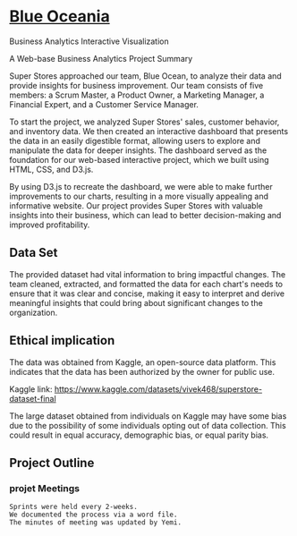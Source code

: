 <h1 class="logo me-auto"><a href="https://gejix.github.io/SuperStore_BA">Blue Oceania</a></h1>

Business Analytics Interactive Visualization

A Web-base Business Analytics Project Summary

Super Stores approached our team, Blue Ocean, to analyze their data and provide insights for business improvement. Our team consists of five members: a Scrum Master, a Product Owner, a Marketing Manager, a Financial Expert, and a Customer Service Manager.

To start the project, we analyzed Super Stores' sales, customer behavior, and inventory data. We then created an interactive dashboard that presents the data in an easily digestible format, allowing users to explore and manipulate the data for deeper insights. The dashboard served as the foundation for our web-based interactive project, which we built using HTML, CSS, and D3.js.

By using D3.js to recreate the dashboard, we were able to make further improvements to our charts, resulting in a more visually appealing and informative website. Our project provides Super Stores with valuable insights into their business, which can lead to better decision-making and improved profitability.


## Data Set

The provided dataset had vital information to bring impactful changes. The team cleaned, extracted, and formatted the data for each chart's needs to ensure that it was clear and concise, making it easy to interpret and derive meaningful insights that could bring about significant changes to the organization.

## Ethical implication

The data was obtained from Kaggle, an open-source data platform. This indicates that the data has been authorized by the owner for public use.

Kaggle link: https://www.kaggle.com/datasets/vivek468/superstore-dataset-final

The large dataset obtained from individuals on Kaggle may have some bias due to the possibility of some individuals opting out of data collection. This could result in equal accuracy, demographic bias, or equal parity bias.

## Project Outline

### projet Meetings
    Sprints were held every 2-weeks. 
    We documented the process via a word file.
    The minutes of meeting was updated by Yemi.



